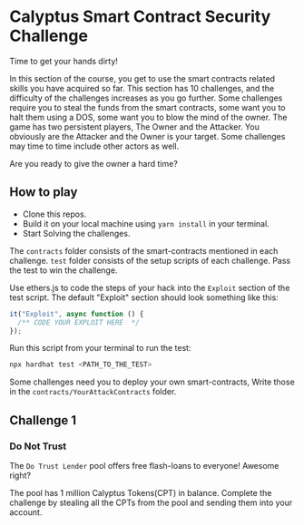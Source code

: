 # Calyptus Smart Contract Security Challenge

Time to get your hands dirty!

In this section of the course, you get to use the smart contracts related skills you have acquired so far. This section has 10 challenges, and the difficulty of the challenges increases as you go further. Some challenges require you to steal the funds from the smart contracts, some want you to halt them using a DOS, some want you to blow the mind of the owner. The game has two persistent players, The Owner and the Attacker. You obviously are the Attacker and the Owner is your target. Some challenges may time to time include other actors as well.

Are you ready to give the owner a hard time?

## How to play

- Clone this repos.
- Build it on your local machine using `yarn install` in your terminal.
- Start Solving the challenges.

The `contracts` folder consists of the smart-contracts mentioned in each challenge. `test` folder consists of the setup scripts of each challenge. Pass the test to win the challenge.

Use ethers.js to code the steps of your hack into the `Exploit` section of the test script. The default "Exploit" section should look something like this:

```js
it("Exploit", async function () {
  /** CODE YOUR EXPLOIT HERE  */
});
```

Run this script from your terminal to run the test:

```bash
npx hardhat test <PATH_TO_THE_TEST>
```

Some challenges need you to deploy your own smart-contracts, Write those in the `contracts/YourAttackContracts` folder.

## Challenge 1

### Do Not Trust

The `Do Trust Lender` pool offers free flash-loans to everyone! Awesome right?

The pool has 1 million Calyptus Tokens(CPT) in balance. Complete the challenge by stealing all the CPTs from the pool and sending them into your account.
